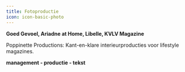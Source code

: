 ```yaml
---
title: Fotoproductie
icon: icon-basic-photo
---
```


**Goed Gevoel, Ariadne at Home, Libelle, KVLV Magazine**

Poppinette Productions: Kant-en-klare interieurproducties voor lifestyle magazines.

**management - productie - tekst**